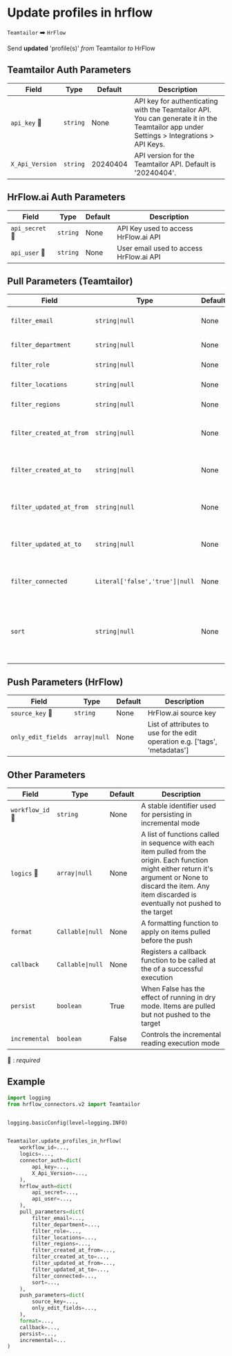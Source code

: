 # Update profiles in hrflow
`Teamtailor` :arrow_right: `HrFlow`

Send **updated** 'profile(s)' _from_ Teamtailor _to_ HrFlow



## Teamtailor Auth Parameters

| Field | Type | Default | Description |
| ----- | ---- | ------- | ----------- |
| `api_key` :red_circle: | `string` | None | API key for authenticating with the Teamtailor API. You can generate it in the Teamtailor app under Settings > Integrations > API Keys. |
| `X_Api_Version`  | `string` | 20240404 | API version for the Teamtailor API. Default is '20240404'. |

## HrFlow.ai Auth Parameters

| Field | Type | Default | Description |
| ----- | ---- | ------- | ----------- |
| `api_secret` :red_circle: | `string` | None | API Key used to access HrFlow.ai API |
| `api_user` :red_circle: | `string` | None | User email used to access HrFlow.ai API |

## Pull Parameters (Teamtailor)

| Field | Type | Default | Description |
| ----- | ---- | ------- | ----------- |
| `filter_email`  | `string\|null` | None | Filter by email address |
| `filter_department`  | `string\|null` | None | Filter by department |
| `filter_role`  | `string\|null` | None | Filter by role |
| `filter_locations`  | `string\|null` | None | Filter by location |
| `filter_regions`  | `string\|null` | None | Filter by region |
| `filter_created_at_from`  | `string\|null` | None | Filter by created-at older than this date. |
| `filter_created_at_to`  | `string\|null` | None | Filter by created-at newer than this date. |
| `filter_updated_at_from`  | `string\|null` | None | Filter by updated-at older than this date. |
| `filter_updated_at_to`  | `string\|null` | None | Filter by updated-at newer than this date. |
| `filter_connected`  | `Literal['false','true']\|null` | None | Filter candidates who has connected. |
| `sort`  | `string\|null` | None | Sort list by any of the candidate attributes. Use -id to sort by id descending. |

## Push Parameters (HrFlow)

| Field | Type | Default | Description |
| ----- | ---- | ------- | ----------- |
| `source_key` :red_circle: | `string` | None | HrFlow.ai source key |
| `only_edit_fields`  | `array\|null` | None | List of attributes to use for the edit operation e.g. ['tags', 'metadatas'] |

## Other Parameters

| Field | Type | Default | Description |
| ----- | ---- | ------- | ----------- |
| `workflow_id` :red_circle: | `string` | None | A stable identifier used for persisting in incremental mode |
| `logics` :red_circle: | `array\|null` | None | A list of functions called in sequence with each item pulled from the origin. Each function might either return it's argument or None to discard the item. Any item discarded is eventually not pushed to the target |
| `format`  | `Callable\|null` | None | A formatting function to apply on items pulled before the push |
| `callback`  | `Callable\|null` | None | Registers a callback function to be called at the of a successful execution |
| `persist`  | `boolean` | True | When False has the effect of running in dry mode. Items are pulled but not pushed to the target |
| `incremental`  | `boolean` | False | Controls the incremental reading execution mode |

:red_circle: : *required*

## Example

```python
import logging
from hrflow_connectors.v2 import Teamtailor


logging.basicConfig(level=logging.INFO)


Teamtailor.update_profiles_in_hrflow(
    workflow_id=...,
    logics=...,
    connector_auth=dict(
        api_key=...,
        X_Api_Version=...,
    ),
    hrflow_auth=dict(
        api_secret=...,
        api_user=...,
    ),
    pull_parameters=dict(
        filter_email=...,
        filter_department=...,
        filter_role=...,
        filter_locations=...,
        filter_regions=...,
        filter_created_at_from=...,
        filter_created_at_to=...,
        filter_updated_at_from=...,
        filter_updated_at_to=...,
        filter_connected=...,
        sort=...,
    ),
    push_parameters=dict(
        source_key=...,
        only_edit_fields=...,
    ),
    format=...,
    callback=...,
    persist=...,
    incremental=...
)
```